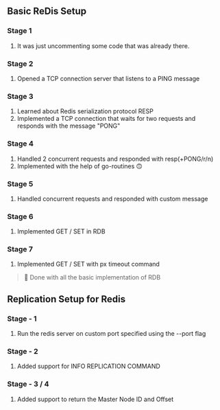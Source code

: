 ## Basic ReDis Setup

### Stage 1

1. It was just uncommenting some code that was already there.

### Stage 2

1. Opened a TCP connection server that listens to a PING message

### Stage 3

1. Learned about Redis serialization protocol RESP
2. Implemented a TCP connection that waits for two requests and responds with the message "PONG"

### Stage 4

1. Handled 2 concurrent requests and responded with resp(+PONG/r/n)
2. Implemented with the help of go-routines 🙃

### Stage 5

1. Handled concurrent requests and responded with custom message

### Stage 6

1. Implemented GET / SET in RDB

### Stage 7

1. Implemented GET / SET with px timeout command

> :rocket: Done with all the basic implementation of RDB

## Replication Setup for Redis

### Stage - 1

1. Run the redis server on custom port specified using the --port flag

### Stage - 2

1. Added support for INFO REPLICATION COMMAND

### Stage - 3 / 4

1. Added support to return the Master Node ID and Offset

